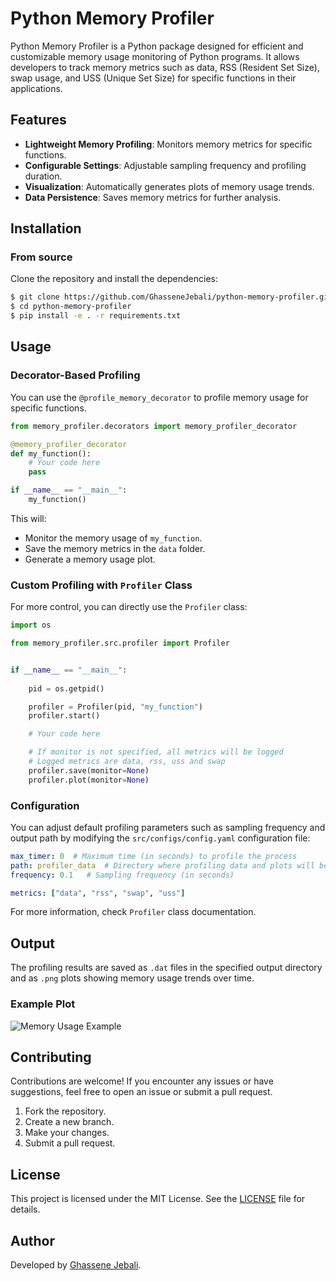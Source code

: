 # Python Memory Profiler

Python Memory Profiler is a Python package designed for efficient and customizable memory usage monitoring of Python programs. It allows developers to track memory metrics such as data, RSS (Resident Set Size), swap usage, and USS (Unique Set Size) for specific functions in their applications.

## Features

- **Lightweight Memory Profiling**: Monitors memory metrics for specific functions.
- **Configurable Settings**: Adjustable sampling frequency and profiling duration.
- **Visualization**: Automatically generates plots of memory usage trends.
- **Data Persistence**: Saves memory metrics for further analysis.

## Installation

### From source
Clone the repository and install the dependencies:

```bash
$ git clone https://github.com/GhasseneJebali/python-memory-profiler.git
$ cd python-memory-profiler
$ pip install -e . -r requirements.txt
```

## Usage

### Decorator-Based Profiling

You can use the `@profile_memory_decorator` to profile memory usage for specific functions.

```python
from memory_profiler.decorators import memory_profiler_decorator

@memory_profiler_decorator
def my_function():
    # Your code here
    pass

if __name__ == "__main__":
    my_function()
```

This will:
- Monitor the memory usage of `my_function`.
- Save the memory metrics in the `data` folder.
- Generate a memory usage plot.

### Custom Profiling with `Profiler` Class

For more control, you can directly use the `Profiler` class:

```python
import os

from memory_profiler.src.profiler import Profiler


if __name__ == "__main__":
    
    pid = os.getpid()

    profiler = Profiler(pid, "my_function")
    profiler.start()

    # Your code here

    # If monitor is not specified, all metrics will be logged
    # Logged metrics are data, rss, uss and swap 
    profiler.save(monitor=None)
    profiler.plot(monitor=None)
```

### Configuration

You can adjust default profiling parameters such as sampling frequency and output path by modifying the `src/configs/config.yaml` configuration file:

```yaml
max_timer: 0  # Maximum time (in seconds) to profile the process
path: profiler_data  # Directory where profiling data and plots will be saved
frequency: 0.1   # Sampling frequency (in seconds)

metrics: ["data", "rss", "swap", "uss"]
```

For more information, check `Profiler` class documentation.

## Output

The profiling results are saved as `.dat` files in the specified output directory and as `.png` plots showing memory usage trends over time.

### Example Plot

![Memory Usage Example](https://github.com/GhasseneJebali/python-memory-profiler/blob/main/examples/profiler_data/array_handler/memory_plot_array_handler_450155_data.png?raw=true)

## Contributing

Contributions are welcome! If you encounter any issues or have suggestions, feel free to open an issue or submit a pull request.

1. Fork the repository.
2. Create a new branch.
3. Make your changes.
4. Submit a pull request.

## License

This project is licensed under the MIT License. See the [LICENSE](LICENSE) file for details.

## Author

Developed by [Ghassene Jebali](https://github.com/GhasseneJebali).
